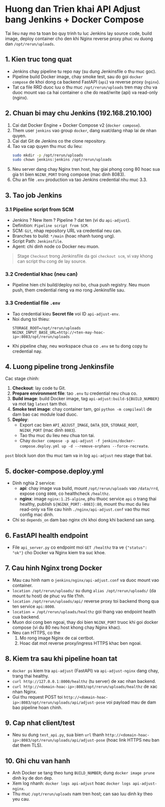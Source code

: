 # Huong dan Trien khai API Adjust bang Jenkins + Docker Compose

Tai lieu nay mo ta toan bo quy trinh tu luc Jenkins lay source code, build image, deploy container cho den khi Nginx reverse proxy phuc vu duong dan `/opt/rerun/uploads`.

## 1. Kien truc tong quat
- Jenkins chay pipeline tu repo nay (su dung Jenkinsfile o thu muc goc).
- Pipeline build Docker image, chay smoke test, sau do goi `docker compose` de khoi dong ca backend FastAPI (`api`) va reverse proxy (`nginx`).
- Tat ca file RRD duoc luu o thu muc `/opt/rerun/uploads` tren may chu va duoc mount vao ca hai container o che do read/write (api) va read-only (nginx).

## 2. Chuan bi may chu Jenkins (192.168.210.100)
1. Cai dat Docker Engine + Docker Compose v2 (`docker compose`).
2. Them user `jenkins` vao group `docker`, dang xuat/dang nhap lai de nhan quyen.
3. Cai dat Git de Jenkins co the clone repository.
4. Tao va cap quyen thu muc du lieu:
   ```bash
   sudo mkdir -p /opt/rerun/uploads
   sudo chown jenkins:jenkins /opt/rerun/uploads
   ```
5. Neu server dang chay Nginx tren host, hay giai phong cong 80 hoac sua gia tri bien `NGINX_PORT` trong compose (mac dinh 8083).
6. Chu an file `.env` production va tao Jenkins credential nhu muc 3.3.

## 3. Tao job Jenkins
### 3.1 Pipeline script from SCM
- Jenkins ? New Item ? Pipeline ? dat ten (vi du `api-adjust`).
- Definition: `Pipeline script from SCM`.
- SCM: `Git`, nhap repository URL va credential neu can.
- Branches to build: `*/main` (hoac nhanh tuong ung).
- Script Path: `Jenkinsfile`.
- Agent: chi dinh node co Docker neu muon.

> Stage `Checkout` trong Jenkinsfile da goi `checkout scm`, vi vay khong can script thu cong de lay source.

### 3.2 Credential khac (neu can)
- Pipeline hien chi build/deploy noi bo, chua push registry. Neu muon push, them credential rieng va mo rong Jenkinsfile sau.

### 3.3 Credential file `.env`
- Tao credential kieu **Secret file** voi ID `api-adjust-env`.
- Noi dung toi thieu:
  ```env
  STORAGE_ROOT=/opt/rerun/uploads
  NGINX_INPUT_BASE_URL=http://<ten-may-hoac-ip>:8083/opt/rerun/uploads
  ```
- Khi pipeline chay, neu workspace chua co `.env` se tu dong copy tu credential nay.

## 4. Luong pipeline trong Jenkinsfile
Cac stage chinh:
1. **Checkout**: lay code tu Git.
2. **Prepare environment file**: tao `.env` tu credential neu chua co.
3. **Build image**: build Docker image, tag `api-adjust:build-${BUILD_NUMBER}` va mot tag `latest` tam thoi.
4. **Smoke test image**: chay container tam, goi `python -m compileall` de dam bao cac module load duoc.
5. **Deploy**:
   - Export cac bien `API_ADJUST_IMAGE`, `DATA_DIR`, `STORAGE_ROOT`, `NGINX_PORT` (mac dinh `8083`).
   - Tao thu muc du lieu neu chua ton tai.
   - Chay `docker compose -p api-adjust -f jenkins/docker-compose.deploy.yml up -d --remove-orphans --force-recreate`.

`post` block luon don thu muc tam va in log `api-adjust` neu stage that bai.

## 5. docker-compose.deploy.yml
- Dinh nghia 2 service:
  - **api**: chay image vua build, mount `/opt/rerun/uploads` vao `/data/rrd`, expose cong `8000`, co healthcheck `/healthz`.
  - **nginx**: image `nginx:1.25-alpine`, phu thuoc service `api` o trang thai healthy, publish `${NGINX_PORT:-8083}:80`, mount thu muc du lieu read-only va file cau hinh `./nginx/api-adjust.conf` vao thu muc config mac dinh.
- Chi so `depends_on` dam bao nginx chi khoi dong khi backend san sang.

## 6. FastAPI health endpoint
- File `api_server.py` co endpoint moi `GET /healthz` tra ve `{"status": "ok"}` cho Docker va Nginx kiem tra suc khoe.

## 7. Cau hinh Nginx trong Docker
- Mau cau hinh nam o `jenkins/nginx/api-adjust.conf` va duoc mount vao container.
- `location /opt/rerun/uploads/` su dung `alias /opt/rerun/uploads/` (da mount tu host) de phuc vu file t?nh.
- `location /opt/rerun/uploads/api/` reverse proxy toi backend thong qua ten service `api:8000`.
- `location = /opt/rerun/uploads/healthz` goi thang vao endpoint health cua backend.
- Muon doi cong ben ngoai, thay doi bien `NGINX_PORT` truoc khi goi docker compose (vi du 80 neu host khong chay Nginx khac).
- Neu can HTTPS, co the
  1. Mo rong image Nginx de cai certbot.
  2. Hoac dat mot reverse proxy/ingress HTTPS khac ben ngoai.

## 8. Kiem tra sau khi pipeline hoan tat
- `docker ps` kiem tra `api-adjust` (FastAPI) va `api-adjust-nginx` dang chay, trang thai healthy.
- `curl http://127.0.0.1:8000/healthz` (tu server) de xac nhan backend.
- `curl http://<domain-hoac-ip>:8083/opt/rerun/uploads/healthz` de xac nhan Nginx.
- Gui thu request POST toi `http://<domain-hoac-ip>:8083/opt/rerun/uploads/api/adjust-pose` voi payload mau de dam bao pipeline hoan chinh.

## 9. Cap nhat client/test
- Neu su dung `test_api.py`, sua bien `url` thanh `http://<domain-hoac-ip>:8083/opt/rerun/uploads/api/adjust-pose` (hoac link HTTPS neu ban dat them TLS).

## 10. Ghi chu van hanh
- Anh Docker se tang theo tung `BUILD_NUMBER`; dung `docker image prune` dinh ky de don dep.
- Xem log nhanh: `docker logs api-adjust` hoac `docker logs api-adjust-nginx`.
- Thu muc `/opt/rerun/uploads` nam tren host; can sao luu dinh ky theo yeu cau.
